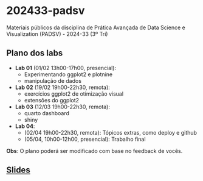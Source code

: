 # 202433-padsv

Materiais públicos da disciplina de Prática Avançada de Data Science e Visualization (PADSV) - 2024-33 (3º Tri)

## Plano dos labs

- **Lab 01** (01/02 13h00-17h00, presencial):
    - Experimentando ggplot2 e plotnine
    - manipulação de dados
- **Lab 02** (19/02 19h00-22h30, remota):
    - exercícios ggplot2 de otimização visual
    - extensões do ggplot2
- **Lab 03** (12/03 19h00-22h30, remota):
    - quarto dashboard
    - shiny
- **Lab 04**:
    - (02/04 19h00-22h30, remota): Tópicos extras, como deploy e github
    - (05/04, 10h00-12h00, presencial): Trabalho final

**Obs**: O plano poderá ser modificado com base no feedback de vocês.

## [Slides](https://padsInsper.github.io/202433-padsv/slides/)

